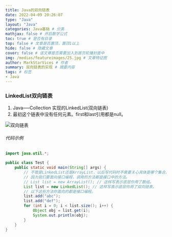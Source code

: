```yaml
---
title: Java的双向链表
date: 2022-04-09 20:26:07
type: "Java"
layout: "Java"
categories: Java基础 # 分类
mathjax: false # 开启数学公式
toc: true # 是否有目录
top: false # 文章是否置顶，置顶1以上
hide: false # 隐藏文章
cover: false # 该文章是否需要加入到首页轮播封面中
img: /medias/featureimages/25.jpg # 文章特征图
author: MarkStarVices # 作者
summary: 双向链表的实现 # 摘要内容
tags: # 标签
- Java
---
```


### LinkedList双向链表

1. Java—–Collection 实现的LinkedList(双向链表)
2. 最初这个链表中没有任何元素。first和last引用都是null。

![双向链表](./双向链表.png)

###### 代码示例

```java
import java.util.*;

public class Test {
    public static void main(String[] args) {
        // 不管是LinkedList还是ArrayList，以后写代码时不需要关心具体是哪个集合。
        // 因为我们要面向接口编程，调用的方法都是接口中的方法。
        // List list = new ArrayList(); // 这样写表示底层你用了数组。
        List list = new LinkedList(); // 这样写表示底层你用了双向链表。
        // 以下这些方法你面向的都是接口编程。
        list.add("abc");
        list.add("def");
        for (int i = 0; i < list.size(); i++) {
            Object obj = list.get(i);
            System.out.println(obj);
        }
    }
}
```

